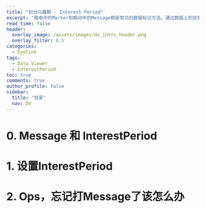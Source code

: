 ```yaml
---
title: "划分兴趣期 - Interest Period"
excerpt: "脑电中的Marker和眼动中的Message都是常见的数据标记方法。通过数据上的这些标记，我们才能将特定时间段的数据从海量的数据中提取出来。"
read_time: false
header:
  overlay_image: /assets/images/dv_intro_header.png
  overlay_filter: 0.5
categories:
  - Eyelink
tags:
  - Data Viewer
  - InterestPeriod
toc: true
comments: true
author_profile: false
sidebar:
  title: "目录"
  nav: DV
---
```


# 0. Message 和 InterestPeriod

# 1. 设置InterestPeriod

# 2. Ops，忘记打Message了该怎么办